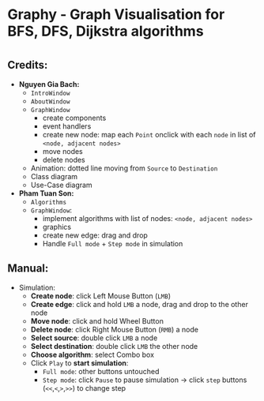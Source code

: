 # Graphy - Graph Visualisation for BFS, DFS, Dijkstra algorithms
#

## Credits:
- **Nguyen Gia Bach:** 
	- `IntroWindow` 
	- `AboutWindow` 
	- `GraphWindow` 
		- create components
		- event handlers 
		- create new node: map each `Point` onclick with each `node` in list of `<node, adjacent nodes>`
		- move nodes
		- delete nodes 
	- Animation: dotted line moving from `Source` to `Destination`
	- Class diagram
	- Use-Case diagram
- **Pham Tuan Son:** 
	- `Algorithms` 
	- `GraphWindow`: 
		- implement algorithms with list of nodes: `<node, adjacent nodes>` 
		- graphics
		- create new edge: drag and drop
		- Handle `Full mode` + `Step mode` in simulation

## Manual:
- Simulation:
	- **Create node**: click Left Mouse Button (`LMB`)
	- **Create edge**: click and hold `LMB` a node, drag and drop to the other node
	- **Move node**: click and hold Wheel Button
	- **Delete node**: click Right Mouse Button (`RMB`) a node
	- **Select source**: double click `LMB` a node 
	- **Select destination**: double click `LMB` the other node
	- **Choose algorithm**: select Combo box
	- Click `Play` to **start simulation**:
		- `Full mode`: other buttons untouched
		- `Step mode`: click `Pause` to pause simulation -> click `step` buttons (`<<`,`<`,`>`,`>>`) to change step